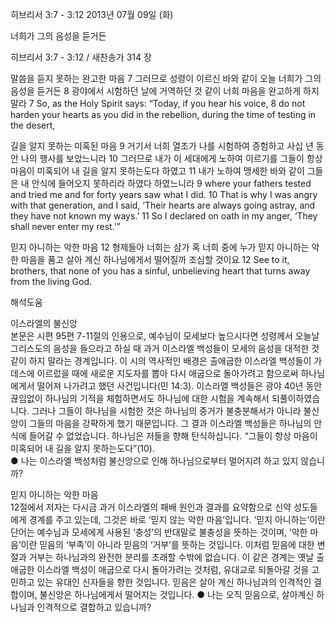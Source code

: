 히브리서 3:7 - 3:12 
2013년 07월 09일 (화)

너희가 그의 음성을 듣거든



히브리서 3:7 - 3:12 / 새찬송가 314 장


말씀을 듣지 못하는 완고한 마음
7 그러므로 성령이 이르신 바와 같이 오늘 너희가 그의 음성을 듣거든 8 광야에서 시험하던 날에 거역하던 것 같이 너희 마음을 완고하게 하지 말라 
7 So, as the Holy Spirit says: “Today, if you hear his voice,  8 do not harden your hearts as you did in the rebellion, during the time of testing in the desert,   

길을 알지 못하는 미혹된 마음
9 거기서 너희 열조가 나를 시험하여 증험하고 사십 년 동안 나의 행사를 보았느니라 10 그러므로 내가 이 세대에게 노하여 이르기를 그들이 항상 마음이 미혹되어 내 길을 알지 못하는도다 하였고 11 내가 노하여 맹세한 바와 같이 그들은 내 안식에 들어오지 못하리라 하였다 하였느니라
9 where your fathers tested and tried me and for forty years saw what I did. 10 That is why I was angry with that generation, and I said, ‘Their hearts are always going astray, and they have not known my ways.’ 11 So I declared on oath in my anger, ‘They shall never enter my rest.’”   

믿지 아니하는 악한 마음
12 형제들아 너희는 삼가 혹 너희 중에 누가 믿지 아니하는 악한 마음을 품고 살아 계신 하나님에게서 떨어질까 조심할 것이요 
12 See to it, brothers, that none of you has a sinful, unbelieving heart that turns away from the living God.

해석도움





이스라엘의 불신앙  
본문은 시편 95편 7-11절의 인용으로, 예수님이 모세보다 높으시다면 성령께서 오늘날 그리스도의 음성을 들으라고 하실 때 과거 이스라엘 백성들이 모세의 음성을 대적한 것같이 하지 말라는 경계입니다. 이 시의 역사적인 배경은 출애굽한 이스라엘 백성들이 가데스에 이르렀을 때에 새로운 지도자를 뽑아 다시 애굽으로 돌아가려고 함으로써 하나님에게서 떨어져 나가려고 했던 사건입니다(민 14:3). 이스라엘 백성들은 광야 40년 동안 끊임없이 하나님의 기적을 체험하면서도 하나님에 대한 시험을 계속해서 되풀이하였습니다. 그러나 그들이 하나님을 시험한 것은 하나님의 증거가 불충분해서가 아니라 불신앙이 그들의 마음을 강퍅하게 했기 때문입니다. 그 결과 이스라엘 백성들은 하나님의 안식에 들어갈 수 없었습니다. 하나님은 저들을 향해 탄식하십니다. “그들이 항상 마음이 미혹되어 내 길을 알지 못하는도다”(10).   
● 나는 이스라엘 백성처럼 불신앙으로 인해 하나님으로부터 멀어지려 하고 있지 않습니까? 

믿지 아니하는 악한 마음  
12절에서 저자는 다시금 과거 이스라엘의 패배 원인과 결과를 요약함으로 신약 성도들에게 경계를 주고 있는데, 그것은 바로 ‘믿지 않는 악한 마음’입니다. ‘믿지 아니하는’이란 단어는 예수님과 모세에게 사용된 ‘충성’의 반대말로 불충성을 뜻하는 것이며, ‘악한 마음’이란 믿음의 ‘부족’이 아니라 믿음의 ‘거부’를 뜻하는 것입니다. 이처럼 믿음에 대한 변절과 거부는 하나님과의 완전한 분리를 초래할 수밖에 없습니다. 이 같은 경계는 옛날 출애굽한 이스라엘 백성이 애굽으로 다시 돌아가려는 것처럼, 유대교로 되돌아갈 것을 고민하고 있는 유대인 신자들을 향한 것입니다. 믿음은 살아 계신 하나님과의 인격적인 결합이며, 불신앙은 하나님에게서 떨어지는 것입니다.
● 나는 오직 믿음으로, 살아계신 하나님과 인격적으로 결합하고 있습니까?